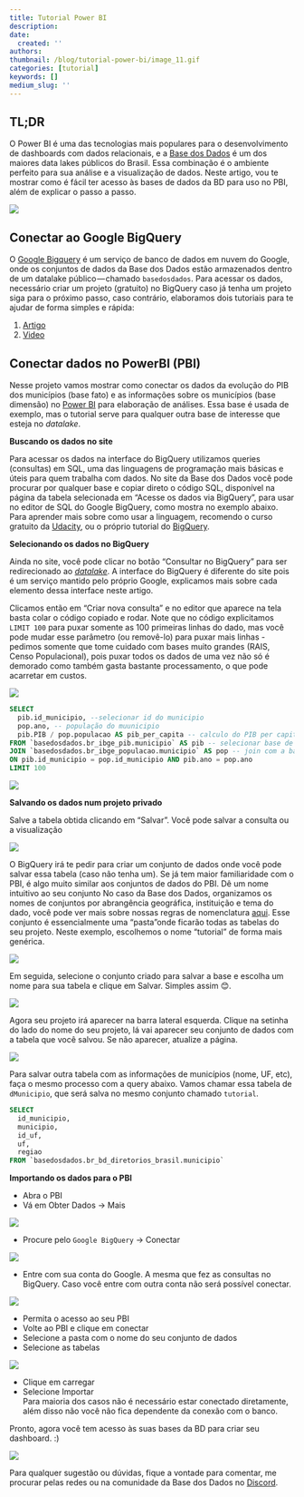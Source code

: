 ```yaml
---
title: Tutorial Power BI
description:
date:
  created: ''
authors:
thumbnail: /blog/tutorial-power-bi/image_11.gif
categories: [tutorial]
keywords: []
medium_slug: ''
---
```


## TL;DR

O Power BI é uma das tecnologias mais populares para o desenvolvimento de dashboards com dados relacionais, e a [Base dos Dados](https://www.google.com/url?q=https://basedosdados.org/\&sa=D\&source=editors\&ust=1626396149894000\&usg=AOvVaw2fSCNOCKXtr8yiXoj-Hw3Z) é um dos maiores data lakes públicos do Brasil. Essa combinação é o ambiente perfeito para sua análise e a visualização de dados. Neste artigo, vou te mostrar como é fácil ter acesso às bases de dados da BD para uso no PBI, além de explicar o passo a passo.

<Image src="/blog/tutorial-power-bi/image_0.png"/>

## Conectar ao Google BigQuery

O [Google Bigquery](https://www.google.com/url?q=https://cloud.google.com/bigquery\&sa=D\&source=editors\&ust=1626396176093000\&usg=AOvVaw0Tv_wR9xWDsunWNof6mJbF) é um serviço de banco de dados em nuvem do Google, onde os conjuntos de dados da Base dos Dados estão armazenados dentro de um datalake público — chamado `basedosdados`. Para acessar os dados, necessário criar um projeto (gratuito) no BigQuery caso já tenha um projeto siga para o próximo passo, caso contrário, elaboramos dois tutoriais para te ajudar de forma simples e rápida:

1. [Artigo](https://dev.to/basedosdados/bigquery-101-45pk)
2. [Video](https://www.youtube.com/watch?v=nGM2OwTUY_M)

## Conectar dados no PowerBI (PBI)

Nesse projeto vamos mostrar como conectar os dados da evolução do PIB dos municípios (base fato) e as informações sobre os municípios (base dimensão) no [Power BI](https://powerbi.microsoft.com/pt-br/downloads/) para elaboração de análises. Essa base é usada de exemplo, mas o tutorial serve para qualquer outra base de interesse que esteja no *datalake*.

**Buscando os dados no site**

Para acessar os dados na interface do BigQuery utilizamos queries (consultas) em SQL, uma das linguagens de programação mais básicas e úteis para quem trabalha com dados. No site da Base dos Dados você pode procurar por qualquer base e copiar direto o código SQL, disponível na página da tabela selecionada em “Acesse os dados via BigQuery”, para usar no editor de SQL do Google BigQuery, como mostra no exemplo abaixo. Para aprender mais sobre como usar a linguagem, recomendo o curso gratuito da [Udacity](https://www.udacity.com/course/sql-for-data-analysis--ud198), ou o próprio tutorial do [BigQuery](https://cloud.google.com/bigquery/docs/tutorials).

**Selecionando os dados no BigQuery**

Ainda no site, você pode clicar no botão “Consultar no BigQuery” para ser redirecionado ao [*datalake*](https://console.cloud.google.com/bigquery?p=basedosdados\&page=project). A interface do BigQuery é diferente do site pois é um serviço mantido pelo próprio Google, explicamos mais sobre cada elemento dessa interface neste artigo.

Clicamos então em “Criar nova consulta” e no editor que aparece na tela basta colar o código copiado e rodar. Note que no código explicitamos `LIMIT 100` para puxar somente as 100 primeiras linhas do dado, mas você pode mudar esse parâmetro (ou removê-lo) para puxar mais linhas - pedimos somente que tome cuidado com bases muito grandes (RAIS, Censo Populacional), pois puxar todos os dados de uma vez não só é demorado como também gasta bastante processamento, o que pode acarretar em custos.

<Image src="/blog/tutorial-power-bi/image_1.png"/>

```sql
SELECT
  pib.id_municipio, --selecionar id do municipio
  pop.ano, -- população do muunicipio
  pib.PIB / pop.populacao AS pib_per_capita -- calculo do PIB per capita
FROM `basedosdados.br_ibge_pib.municipio` AS pib -- selecionar base de pib dos municipios
JOIN `basedosdados.br_ibge_populacao.municipio` AS pop -- join com a base de população
ON pib.id_municipio = pop.id_municipio AND pib.ano = pop.ano
LIMIT 100
```

<Image src="/blog/tutorial-power-bi/image_2.png"/>

**Salvando os dados num projeto privado**

Salve a tabela obtida clicando em “Salvar”. Você pode salvar a consulta ou a visualização

<Image src="/blog/tutorial-power-bi/image_3.png"/>

O BigQuery irá te pedir para criar um conjunto de dados onde você pode salvar essa tabela (caso não tenha um). Se já tem maior familiaridade com o PBI, é algo muito similar aos conjuntos de dados do PBI. Dê um nome intuitivo ao seu conjunto No caso da Base dos Dados, organizamos os nomes de conjuntos por abrangência geográfica, instituição e tema do dado, você pode ver mais sobre nossas regras de nomenclatura [aqui](https://basedosdados.github.io/mais/style_data/#nomea%C3%A7%C3%A3o-de-bases-e-tabelas). Esse conjunto é essencialmente uma “pasta”onde ficarão todas as tabelas do seu projeto. Neste exemplo, escolhemos o nome “tutorial” de forma mais genérica.

<Image src="/blog/tutorial-power-bi/image_4.png"/>

Em seguida, selecione o conjunto criado para salvar a base e escolha um nome para sua tabela e clique em Salvar. Simples assim 😊.

<Image src="/blog/tutorial-power-bi/image_5.png"/>

Agora seu projeto irá aparecer na barra lateral esquerda. Clique na setinha do lado do nome do seu projeto, lá vai aparecer seu conjunto de dados com a tabela que você salvou. Se não aparecer, atualize a página.

<Image src="/blog/tutorial-power-bi/image_6.png"/>

Para salvar outra tabela com as informações de municípios (nome, UF, etc), faça o mesmo processo com a query abaixo. Vamos chamar essa tabela de `dMunicipio`, que será salva no mesmo conjunto chamado `tutorial`.

```sql
SELECT
  id_municipio, 
  municipio,
  id_uf,
  uf,
  regiao
FROM `basedosdados.br_bd_diretorios_brasil.municipio`
```

**Importando os dados para o PBI**

* Abra o PBI
* Vá em Obter Dados -> Mais

<Image src="/blog/tutorial-power-bi/image_7.png"/>

* Procure pelo `Google BigQuery` -> Conectar

<Image src="/blog/tutorial-power-bi/image_8.png"/>

* Entre com sua conta do Google. A mesma que fez as consultas no BigQuery. Caso você entre com outra conta não será possível conectar.

<Image src="/blog/tutorial-power-bi/image_9.png"/>

* Permita o acesso ao seu PBI
* Volte ao PBI e clique em conectar
* Selecione a pasta com o nome do seu conjunto de dados
* Selecione as tabelas

<Image src="/blog/tutorial-power-bi/image_10.png"/>

* Clique em carregar
* Selecione Importar\
  Para maioria dos casos não é necessário estar conectado diretamente, além disso não você não fica dependente da conexão com o banco.

Pronto, agora você tem acesso às suas bases da BD para criar seu dashboard. :)

<Image src="/blog/tutorial-power-bi/image_11.gif"/>

Para qualquer sugestão ou dúvidas, fique a vontade para comentar, me procurar pelas redes ou na comunidade da Base dos Dados no [Discord](https://discord.com/invite/huKWpsVYx4).
